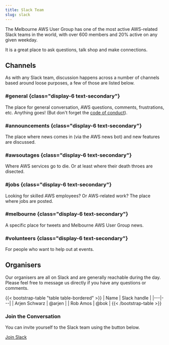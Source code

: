 ```yaml
---
title: Slack Team
slug: slack
---
```


The Melbourne AWS User Group has one of the most active AWS-related Slack teams in the world, with over 600 members and 20% active on any given weekday.


It is a great place to ask questions, talk shop and make connections.

## Channels

As with any Slack team, discussion happens across a number of channels based around loose purposes, a few of those are listed below.

### #general {class="display-6 text-secondary"}

The place for general conversation, AWS questions, comments, frustrations, etc. Anything goes! (But don't forget the [code of conduct](/code-of-conduct/)).

### #announcements {class="display-6 text-secondary"}

The place where news comes in (via the AWS news bot) and new features are discussed.

### #awsoutages {class="display-6 text-secondary"}

Where AWS services go to die. Or at least where their death throes are disected.

### #jobs {class="display-6 text-secondary"}

Looking for skilled AWS employees? Or AWS-related work? The place where jobs are posted.

### #melbourne {class="display-6 text-secondary"}

A specific place for tweets and Melbourne AWS User Group news.

### #volunteers {class="display-6 text-secondary"}

For people who want to help out at events.


## Organisers

Our organisers are all on Slack and are generally reachable during the day. Please feel free to message us directly if you have any questions or comments.

{{< bootstrap-table "table table-bordered" >}}
| Name | Slack handle |
|---|---|
| Arjen Schwarz | @arjen |
| Rob Amos | @bok |
{{< /bootstrap-table >}}


### Join the Conversation

You can invite yourself to the Slack team using the button below.

<a href="https://join.slack.com/t/awsmelb/shared_invite/enQtNjA0NDIyOTAyMjYyLWU5NWU4OGJiYmYwNzkwNzhkZTVkMjFhYjg1YmQ2Zjk4ZDgzODRiMjk0M2M1OWE0MzZjOTE3NGU4M2YyNjBjNDU" class="btn btn-primary" target="_blank">Join Slack</a>